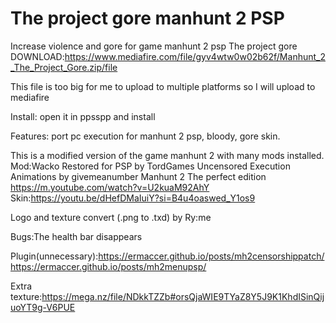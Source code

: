 # The project gore manhunt 2 PSP
Increase violence and gore for game manhunt 2 psp
The project gore 
DOWNLOAD:https://www.mediafire.com/file/gyv4wtw0w02b62f/Manhunt_2_The_Project_Gore.zip/file

This file is too big for me to upload to multiple platforms so I will upload to mediafire

Install: open it in ppsspp and install

Features: port pc execution for manhunt 2 psp, bloody, gore skin. 

This is a modified version of the game manhunt 2 with many mods installed. 
Mod:Wacko Restored for PSP
by TordGames
Uncensored Execution Animations
by givemeanumber
Manhunt 2 The perfect edition https://m.youtube.com/watch?v=U2kuaM92AhY
Skin:https://youtu.be/dHefDMaIuiY?si=B4u4oaswed_Y1os9

Logo and texture convert (.png to .txd) by Ry:me

Bugs:The health bar disappears

Plugin(unnecessary):https://ermaccer.github.io/posts/mh2censorshippatch/
https://ermaccer.github.io/posts/mh2menupsp/

Extra texture:https://mega.nz/file/NDkkTZZb#orsQjaWIE9TYaZ8Y5J9K1KhdISinQijuoYT9g-V6PUE

